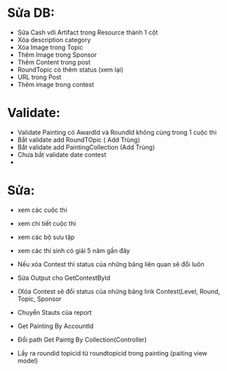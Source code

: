 # Sửa DB:
- Sửa Cash với Artifact trong Resource thành 1 cột
- Xóa description category
- Xóa Image trong Topic
- Thêm Image trong Sponsor
- Thêm Content trong post
- RoundTopic có thêm status (xem lại)
- URL trong Post
- Thêm image trong contest

# Validate:
- Validate Painting có AwardId và RoundId không cùng trong 1 cuộc thi
- Bắt validate add RoundTOpic ( Add Trùng)
- Bắt validate add PaintingCollection (Add Trùng)
- Chưa bắt validate date contest
- 

# Sửa: 
- xem các cuộc thi
- xem chi tiết cuộc thi
- xem các bộ sưu tập
- xem các thí sinh có giải 5 năm gần đây
- Nếu xóa Contest thì status của những bảng liên quan sẽ đổi luôn
- Sửa Output cho GetContestById
- (Xóa Contest sẽ đổi status của những bảng link Contest(Level, Round, Topic, Sponsor

- Chuyển Stauts của report
- Get Painting By AccountId
- Đổi path Get Paintg By Collection(Controller)
- Lấy ra roundid topicid từ roundtopicid trong painting (paiting view model)

